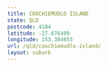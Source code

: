 ```yaml
---
title: COOCHIEMUDLO ISLAND
state: QLD
postcode: 4184
latitude: -27.676499
longitude: 153.384655
url: /qld/coochiemudlo-island/
layout: suburb
---
```

